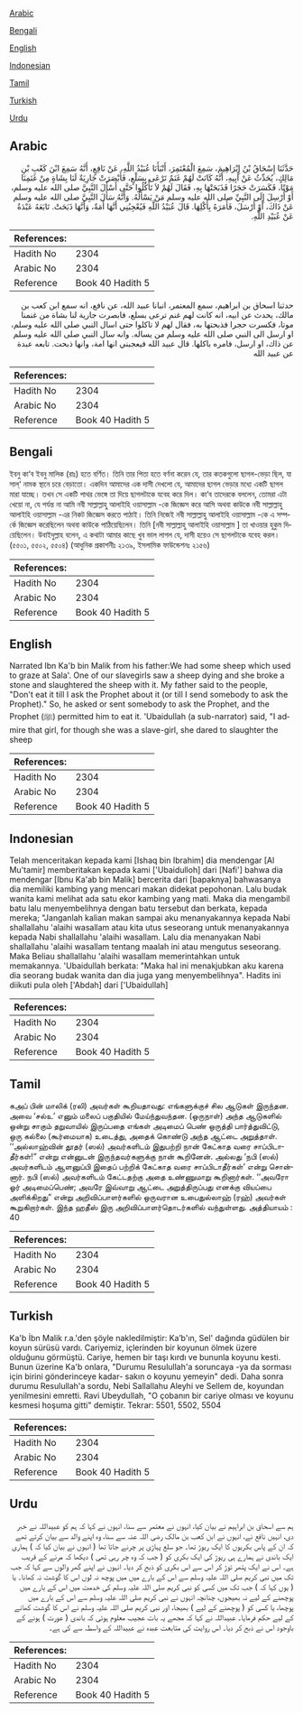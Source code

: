 [Arabic](#arabic)

[Bengali](#bengali)

[English](#english)

[Indonesian](#indonesian)

[Tamil](#tamil)

[Turkish](#turkish)

[Urdu](#urdu)

## Arabic


<div dir="rtl" lang="ar" style={{fontSize:'larger',backgroundColor:'#f8f9fa',padding:20}}>
حَدَّثَنَا إِسْحَاقُ بْنُ إِبْرَاهِيمَ، سَمِعَ الْمُعْتَمِرَ، أَنْبَأَنَا عُبَيْدُ اللَّهِ، عَنْ نَافِعٍ، أَنَّهُ سَمِعَ ابْنَ كَعْبِ بْنِ مَالِكٍ، يُحَدِّثُ عَنْ أَبِيهِ، أَنَّهُ كَانَتْ لَهُمْ غَنَمٌ تَرْعَى بِسَلْعٍ، فَأَبْصَرَتْ جَارِيَةٌ لَنَا بِشَاةٍ مِنْ غَنَمِنَا مَوْتًا، فَكَسَرَتْ حَجَرًا فَذَبَحَتْهَا بِهِ، فَقَالَ لَهُمْ لاَ تَأْكُلُوا حَتَّى أَسْأَلَ النَّبِيَّ صلى الله عليه وسلم، أَوْ أُرْسِلَ إِلَى النَّبِيِّ صلى الله عليه وسلم مَنْ يَسْأَلُهُ‏.‏ وَأَنَّهُ سَأَلَ النَّبِيَّ صلى الله عليه وسلم عَنْ ذَاكَ، أَوْ أَرْسَلَ، فَأَمَرَهُ بِأَكْلِهَا‏.‏ قَالَ عُبَيْدُ اللَّهِ فَيُعْجِبُنِي أَنَّهَا أَمَةٌ، وَأَنَّهَا ذَبَحَتْ‏.‏ تَابَعَهُ عَبْدَةُ عَنْ عُبَيْدِ اللَّهِ‏.‏
</div>
<div style={{backgroundColor:'#f8f9fa',padding:20, marginBottom: 10}}><table> <thead> <tr> <th>References:</th> <th></th> </tr> </thead> <tbody><tr><td>Hadith No</td><td>2304</td></tr><tr><td>Arabic No</td><td>2304</td></tr><tr><td>Reference</td><td>Book 40 Hadith 5</td></tr></tbody></table></div>


<div dir="rtl" lang="ar" style={{fontSize:'larger',backgroundColor:'#f8f9fa',padding:20}}>
حدثنا اسحاق بن ابراهيم، سمع المعتمر، انبانا عبيد الله، عن نافع، انه سمع ابن كعب بن مالك، يحدث عن ابيه، انه كانت لهم غنم ترعى بسلع، فابصرت جارية لنا بشاة من غنمنا موتا، فكسرت حجرا فذبحتها به، فقال لهم لا تاكلوا حتى اسال النبي صلى الله عليه وسلم، او ارسل الى النبي صلى الله عليه وسلم من يساله. وانه سال النبي صلى الله عليه وسلم عن ذاك، او ارسل، فامره باكلها. قال عبيد الله فيعجبني انها امة، وانها ذبحت. تابعه عبدة عن عبيد الله
</div>
<div style={{backgroundColor:'#f8f9fa',padding:20, marginBottom: 10}}><table> <thead> <tr> <th>References:</th> <th></th> </tr> </thead> <tbody><tr><td>Hadith No</td><td>2304</td></tr><tr><td>Arabic No</td><td>2304</td></tr><tr><td>Reference</td><td>Book 40 Hadith 5</td></tr></tbody></table></div>

## Bengali


<div dir="ltr" lang="bn" style={{fontSize:'larger',backgroundColor:'#f8f9fa',padding:20}}>
ইবনু কা‘ব ইবনু মালিক (রাঃ) হতে বর্ণিত। তিনি তার পিতা হতে বর্ণনা করেন যে, তার কতকগুলো ছাগল-ভেড়া ছিল, যা সাল্‘ নামক স্থানে চরে বেড়াতো। একদিন আমাদের এক দাসী দেখলো যে, আমাদের ছাগল ভেড়ার মধ্যে একটি ছাগল মারা যাচ্ছে। তখন সে একটি পাথর ভেঙ্গে তা দিয়ে ছাগলটাকে যবেহ করে দিল। কা‘ব তাদেরকে বললেন, তোমরা এটা খেয়ো না, যে পর্যন্ত না আমি নবী সাল্লাল্লাহু আলাইহি ওয়াসাল্লাম -কে জিজ্ঞেস করে আসি অথবা কাউকে নবী সাল্লাল্লাহু আলাইহি ওয়াসাল্লাম -এর নিকট জিজ্ঞেস করতে পাঠাই। তিনি নিজেই নবী সাল্লাল্লাহু আলাইহি ওয়াসাল্লাম -কে এ সম্পর্কে জিজ্ঞেস করেছিলেন অথবা কাউকে পাঠিয়েছিলেন। তিনি [নবী সাল্লাল্লাহু আলাইহি ওয়াসাল্লাম ] তা খাওয়ার হুকুম দিয়েছিলেন। উবাইদুল্লাহ বলেন, এ কথাটা আমার কাছে খুব ভাল লাগল যে, দাসী হয়েও সে ছাগলটাকে যবেহ করল। (৫৫০১, ৫৫০২, ৫৫০৪) (আধুনিক প্রকাশনীঃ ২১৩৯, ইসলামিক ফাউন্ডেশনঃ ২১৫৬)
</div>
<div style={{backgroundColor:'#f8f9fa',padding:20, marginBottom: 10}}><table> <thead> <tr> <th>References:</th> <th></th> </tr> </thead> <tbody><tr><td>Hadith No</td><td>2304</td></tr><tr><td>Arabic No</td><td>2304</td></tr><tr><td>Reference</td><td>Book 40 Hadith 5</td></tr></tbody></table></div>

## English


<div dir="ltr" lang="en" style={{fontSize:'larger',backgroundColor:'#f8f9fa',padding:20}}>
Narrated Ibn Ka'b bin Malik from his father:We had some sheep which used to graze at Sala'. One of our slavegirls saw a sheep dying and she broke a stone and slaughtered the sheep with it. My father said to the people, "Don't eat it till I ask the Prophet about it (or till I send somebody to ask the Prophet)." So, he asked or sent somebody to ask the Prophet, and the Prophet (ﷺ) permitted him to eat it. 'Ubaidullah (a sub-narrator) said, "I admire that girl, for though she was a slave-girl, she dared to slaughter the sheep
</div>
<div style={{backgroundColor:'#f8f9fa',padding:20, marginBottom: 10}}><table> <thead> <tr> <th>References:</th> <th></th> </tr> </thead> <tbody><tr><td>Hadith No</td><td>2304</td></tr><tr><td>Arabic No</td><td>2304</td></tr><tr><td>Reference</td><td>Book 40 Hadith 5</td></tr></tbody></table></div>

## Indonesian


<div dir="ltr" lang="id" style={{fontSize:'larger',backgroundColor:'#f8f9fa',padding:20}}>
Telah menceritakan kepada kami [Ishaq bin Ibrahim] dia mendengar [Al Mu'tamir] memberitakan kepada kami ['Ubaidulloh] dari [Nafi'] bahwa dia mendengar [Ibnu Ka'ab bin Malik] bercerita dari [bapaknya] bahwasanya dia memiliki kambing yang mencari makan didekat pepohonan. Lalu budak wanita kami melihat ada satu ekor kambing yang mati. Maka dia mengambil batu lalu menyembelihnya dengan batu tersebut dan berkata, kepada mereka; "Janganlah kalian makan sampai aku menanyakannya kepada Nabi shallallahu 'alaihi wasallam atau kita utus seseorang untuk menanyakannya kepada Nabi shallallahu 'alaihi wasallam. Lalu dia menanyakan Nabi shallallahu 'alaihi wasallam tentang maalah ini atau mengutus seseorang. Maka Beliau shallallahu 'alaihi wasallam memerintahkan untuk memakannya. 'Ubaidullah berkata: "Maka hal ini menakjubkan aku karena dia seorang budak wanita dan dia juga yang menyembelihnya". Hadits ini diikuti pula oleh ['Abdah] dari ['Ubaidullah]
</div>
<div style={{backgroundColor:'#f8f9fa',padding:20, marginBottom: 10}}><table> <thead> <tr> <th>References:</th> <th></th> </tr> </thead> <tbody><tr><td>Hadith No</td><td>2304</td></tr><tr><td>Arabic No</td><td>2304</td></tr><tr><td>Reference</td><td>Book 40 Hadith 5</td></tr></tbody></table></div>

## Tamil


<div dir="ltr" lang="ta" style={{fontSize:'larger',backgroundColor:'#f8f9fa',padding:20}}>
கஅப் பின் மாலிக் (ரலி) அவர்கள் கூறியதாவது: எங்களுக்குச் சில ஆடுகள் இருந்தன. அவை ‘சல்உ’ எனும் மலைப் பகுதியில் மேய்ந்துவந்தன. (ஒருநாள்) அந்த ஆடுகளில் ஒன்று சாகும் தறுவாயில் இருப்பதை எங்கள் அடிமைப் பெண் ஒருத்தி பார்த்துவிட்டு, ஒரு கல்லை (கூர்மையாக) உடைத்து, அதைக் கொண்டு அந்த ஆட்டை அறுத்தாள். ‘‘அல்லாஹ்வின் தூதர் (ஸல்) அவர்களிடம் இதுபற்றி நான் கேட்காத வரை சாப்பிடாதீர்கள்!” என்று என்னுடன் இருந்தவர்களுக்கு நான் கூறினேன். அல்லது ‘நபி (ஸல்) அவர்களிடம் ஆளனுப்பி இதைப் பற்றிக் கேட்காத வரை சாப்பிடாதீர்கள்’ என்று சொன்னார். நபி (ஸல்) அவர்களிடம் கேட்டதற்கு அதை உண்ணுமாறு கூறினார்கள். ‘‘அவரோ ஓர் அடிமைப்பெண்; அவரே இவ்வாறு ஆட்டை அறுத்திருப்பது எனக்கு வியப்பை அளிக்கிறது” என்று அறிவிப்பாளர்களில் ஒருவரான உபைதுல்லாஹ் (ரஹ்) அவர்கள் கூறுகிறார்கள். இந்த ஹதீஸ் இரு அறிவிப்பாளர்தொடர்களில் வந்துள்ளது. அத்தியாயம் : 40
</div>
<div style={{backgroundColor:'#f8f9fa',padding:20, marginBottom: 10}}><table> <thead> <tr> <th>References:</th> <th></th> </tr> </thead> <tbody><tr><td>Hadith No</td><td>2304</td></tr><tr><td>Arabic No</td><td>2304</td></tr><tr><td>Reference</td><td>Book 40 Hadith 5</td></tr></tbody></table></div>

## Turkish


<div dir="ltr" lang="tr" style={{fontSize:'larger',backgroundColor:'#f8f9fa',padding:20}}>
Ka'b İbn Malik r.a.'den şöyle nakledilmiştir: Ka’b'ın, Sel' dağında güdülen bir koyun sürüsü vardı. Cariyemiz, içlerinden bir koyunun ölmek üzere olduğunu görmüştü. Cariye, hemen bir taşı kırdı ve bununla koyunu kesti. Bunun üzerine Ka'b onlara, "Durumu Resulullah'a soruncaya -ya da sorması için birini gönderinceye kadar- sakın o koyunu yemeyin" dedi. Daha sonra durumu Resulullah'a sordu, Nebi Sallallahu Aleyhi ve Sellem de, koyundan yenilmesini emretti. Ravi Ubeydullah, "O çobanın bir cariye olması ve koyunu kesmesi hoşuma gitti" demiştir. Tekrar: 5501, 5502, 5504
</div>
<div style={{backgroundColor:'#f8f9fa',padding:20, marginBottom: 10}}><table> <thead> <tr> <th>References:</th> <th></th> </tr> </thead> <tbody><tr><td>Hadith No</td><td>2304</td></tr><tr><td>Arabic No</td><td>2304</td></tr><tr><td>Reference</td><td>Book 40 Hadith 5</td></tr></tbody></table></div>

## Urdu


<div dir="rtl" lang="ur" style={{fontSize:'larger',backgroundColor:'#f8f9fa',padding:20}}>
ہم سے اسحاق بن ابراہیم نے بیان کیا، انہوں نے معتمر سے سنا، انہوں نے کہا کہ ہم کو عبیداللہ نے خبر دی، انہیں نافع نے، انہوں نے ابن کعب بن مالک رضی اللہ عنہ سے سنا، وہ اپنے والد سے بیان کرتے تھے کہ ان کے پاس بکریوں کا ایک ریوڑ تھا۔ جو سلع پہاڑی پر چرنے جاتا تھا ( انہوں نے بیان کیا کہ ) ہماری ایک باندی نے ہمارے ہی ریوڑ کی ایک بکری کو ( جب کہ وہ چر رہی تھی ) دیکھا کہ مرنے کے قریب ہے۔ اس نے ایک پتھر توڑ کر اس سے اس بکری کو ذبح کر دیا۔ انہوں نے اپنے گھر والوں سے کہا کہ جب تک میں نبی کریم صلی اللہ علیہ وسلم سے اس کے بارے میں میں پوچھ نہ لوں اس کا گوشت نہ کھانا۔ یا ( یوں کہا کہ ) جب تک میں کسی کو نبی کریم صلی اللہ علیہ وسلم کی خدمت میں اس کے بارے میں پوچھنے کے لیے نہ بھیجوں، چنانچہ انہوں نے نبی کریم صلی اللہ علیہ وسلم سے اس کے بارے میں پوچھا، یا کسی کو ( پوچھنے کے لیے ) بھیجا، اور نبی کریم صلی اللہ علیہ وسلم نے اس کا گوشت کھانے کے لیے حکم فرمایا۔ عبیداللہ نے کہا کہ مجھے یہ بات عجیب معلوم ہوئی کہ باندی ( عورت ) ہونے کے باوجود اس نے ذبح کر دیا۔ اس روایت کی متابعت عبدہ نے عبیداللہ کے واسطہ سے کی ہے۔
</div>
<div style={{backgroundColor:'#f8f9fa',padding:20, marginBottom: 10}}><table> <thead> <tr> <th>References:</th> <th></th> </tr> </thead> <tbody><tr><td>Hadith No</td><td>2304</td></tr><tr><td>Arabic No</td><td>2304</td></tr><tr><td>Reference</td><td>Book 40 Hadith 5</td></tr></tbody></table></div>